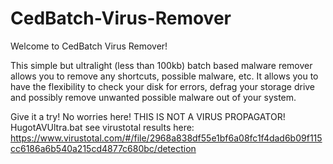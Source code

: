 # CedBatch-Virus-Remover
Welcome to CedBatch Virus Remover!

This simple but ultralight (less than 100kb) batch based malware remover allows you to remove any shortcuts, possible malware, etc.
It allows you to have the flexibility to check your disk for errors, defrag your storage drive and possibly remove unwanted possible malware out of your system.

Give it a try! No worries here!
THIS IS NOT A VIRUS PROPAGATOR!
HugotAVUltra.bat
see virustotal results here: https://www.virustotal.com/#/file/2968a838df55e1bf6a08fc1f4dad6b09f115cc6186a6b540a215cd4877c680bc/detection

